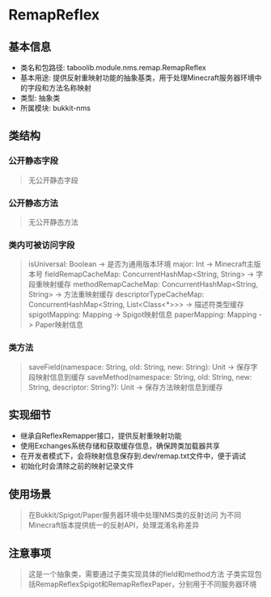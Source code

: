 # RemapReflex

## 基本信息
- 类名和包路径: taboolib.module.nms.remap.RemapReflex
- 基本用途: 提供反射重映射功能的抽象基类，用于处理Minecraft服务器环境中的字段和方法名称映射
- 类型: 抽象类
- 所属模块: bukkit-nms

## 类结构

### 公开静态字段
> 无公开静态字段

### 公开静态方法
> 无公开静态方法

### 类内可被访问字段
> isUniversal: Boolean -> 是否为通用版本环境
> major: Int -> Minecraft主版本号
> fieldRemapCacheMap: ConcurrentHashMap<String, String> -> 字段重映射缓存
> methodRemapCacheMap: ConcurrentHashMap<String, String> -> 方法重映射缓存
> descriptorTypeCacheMap: ConcurrentHashMap<String, List<Class<*>>> -> 描述符类型缓存
> spigotMapping: Mapping -> Spigot映射信息
> paperMapping: Mapping -> Paper映射信息

### 类方法
> saveField(namespace: String, old: String, new: String): Unit -> 保存字段映射信息到缓存
> saveMethod(namespace: String, old: String, new: String, descriptor: String?): Unit -> 保存方法映射信息到缓存

## 实现细节
- 继承自ReflexRemapper接口，提供反射重映射功能
- 使用Exchanges系统存储和获取缓存信息，确保跨类加载器共享
- 在开发者模式下，会将映射信息保存到.dev/remap.txt文件中，便于调试
- 初始化时会清除之前的映射记录文件

## 使用场景
> 在Bukkit/Spigot/Paper服务器环境中处理NMS类的反射访问
> 为不同Minecraft版本提供统一的反射API，处理混淆名称差异

## 注意事项
> 这是一个抽象类，需要通过子类实现具体的field和method方法
> 子类实现包括RemapReflexSpigot和RemapReflexPaper，分别用于不同服务器环境

